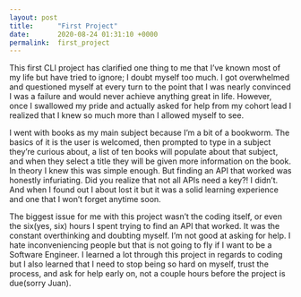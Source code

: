 ```yaml
---
layout: post
title:      "First Project"
date:       2020-08-24 01:31:10 +0000
permalink:  first_project
---
```



This first CLI project has clarified one thing to me that I’ve known most of my life but have tried to ignore; I doubt myself too much. I got overwhelmed and questioned myself at every turn to the point that I was nearly convinced I was a failure and would never achieve anything great in life. However, once I swallowed my pride and actually asked for help from my cohort lead I realized that I knew so much more than I allowed myself to see. 

I went with books as my main subject because I’m a bit of a bookworm. The basics of it is the user is welcomed, then prompted to type in a subject they’re curious about, a list of ten books will populate about that subject, and when they select a title they will be given more information on the book. In theory I knew this was simple enough. But finding an API that worked was honestly infuriating. Did you realize that not all APIs need a key?! I didn’t. And when I found out I about lost it but it was a solid learning experience and one that I won’t forget anytime soon. 

The biggest issue for me with this project wasn’t the coding itself, or even the six(yes, six) hours I spent trying to find an API that worked. It was the constant overthinking and doubting myself. I’m not good at asking for help. I hate inconveniencing people but that is not going to fly if I want to be a Software Engineer. I learned a lot through this project in regards to coding but I also learned that I need to stop being so hard on myself, trust the process, and ask for help early on, not a couple hours before the project is due(sorry Juan). 
